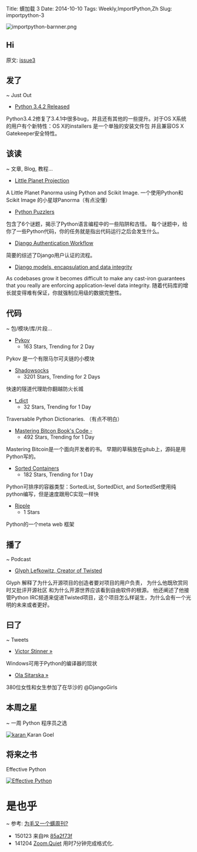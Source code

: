 Title: 蠎加载 3 
Date: 2014-10-10
Tags: Weekly,ImportPython,Zh 
Slug: importpython-3

![importpython-barnner.png](http://zoomq.qiniudn.com/ZQCollection/snap/importpython-barnner.png?imageView2/2/h/80)

## Hi



原文: [issue3](http://importpython.com/static/files/issue3.html)

## 发了
~ Just Out

- [Python 3.4.2 Released](https://www.python.org/downloads/release/python-342/)

Python3.4.2修复了3.4.1中很多bug，并且还有其他的一些提升。对于OS X系统的用户有个新特性：OS X的installers 是一个单独的安装文件包 并且兼容OS X Gatekeeper安全特性。 


## 该读
~ 文章, Blog, 教程...

- [Little Planet Projection](https://www.richwareham.com/articles/2014/09/29/little-planet-projection)

A Little Planet Panorma using Python and Scikit Image.
一个使用Python和Scikit Image 的小星球Panorma（有点没懂）

- [Python Puzzlers](https://speakerdeck.com/alangpierce/python-puzzlers/)

包含了6个谜题，揭示了Python语言编程中的一些陷阱和古怪。 每个谜题中，给你了一些Python代码，你的任务就是指出代码运行之后会发生什么。

- [Django Authentication Workflow](http://makkalot.github.io/posts/2014/Jul/13/django-auth-workflow/)

简要的综述了Django用户认证的流程。

- [Django models, encapsulation and data integrity](http://www.dabapps.com/blog/django-models-and-encapsulation/)

As codebases grow it becomes difficult to make any cast-iron guarantees that you really are enforcing application-level data integrity.
随着代码库的增长就变得难有保证，你就强制应用级的数据完整性。

## 代码
~ 包/模块/库/片段...

- [Pykov](https://github.com/riccardoscalco/Pykov)
    - 163 Stars, Trending for 2 Day

Pykov 是一个有限马尔可夫链的小模块

- [Shadowsocks](https://github.com/clowwindy/shadowsocks)
    - 3201 Stars, Trending for 2 Days
    
快速的隧道代理助你翻越防火长城

- [t_dict](https://github.com/vandersonmota/t_dict)
    - 32 Stars, Trending for 1 Day
    
Traversable Python Dictionaries. （有点不明白）

- [Mastering Bitcon Book's Code -](https://github.com/aantonop/bitcoinbook/tree/develop/code) 
    - 492 Stars, Trending for 1 Day

Mastering Bitcoin是一个面向开发者的书。 早期的草稿放在gitub上，源码是用Python写的。

- [Sorted Containers](https://github.com/grantjenks/sorted_containers)
    - 182 Stars, Trending for 1 Day
    
Python可排序的容器类型：SortedList, SortedDict, and SortedSet使用纯python编写，但是速度跟用C实现一样快

- [Ripple](https://github.com/web-i/ripple)
    - 1 Stars

Python的一个meta web 框架



## 播了
~ Podcast

- [Glyph Lefkowitz, Creator of Twisted](http://www.binpress.com/blog/2014/10/07/binpress-podcast-episode-14-glyph-lefkowitz-twisted/)

Glyph 解释了为什么开源项目的创造者要对项目的用户负责， 为什么他既欣赏同时又批评开源社区 和为什么开源世界应该看到自由软件的根源。
他还阐述了他接管Python IRC频道来促进Twisted项目，这个项目怎么样诞生，为什么会有一个光明的未来或者更好。


## 曰了
~ Tweets

- [Victor Stinner »](https://mail.python.org/pipermail/python-dev/2014-October/136607.html)

Windows可用于Python的编译器的现状

- [Ola Sitarska »](https://twitter.com/olasitarska/status/520256058334650368)

380位女性和女生参加了在华沙的  @DjangoGirls

## 本周之星
~ 一周 Python 程序员之选


[![karan](https://avatars0.githubusercontent.com/u/3261985?v=2&s=100)
](https://github.com/karan)
Karan Goel

## 将来之书

Effective Python

[![Effective Python](http://www.effectivepython.com/images/cover.jpg)](http://www.effectivepython.com/)

# 是也乎
~ 参考: [为毛又一个蠎周刊?](importpython-why)

- 150123 来自`PR` [85a2f73f](https://gitcafe.com/CPyUG/weekly/commit/85a2f73fd5bb091748c88394801a6a2bd6f2e030)
- 141204 [Zoom.Quiet](http://zoomquiet.io) 用时7分钟完成格式化.
